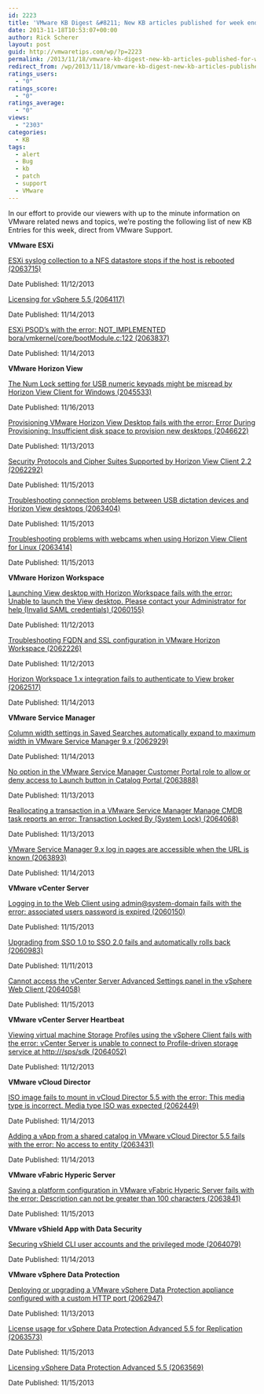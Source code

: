 ```yaml
---
id: 2223
title: 'VMware KB Digest &#8211; New KB articles published for week ending 11/16/13'
date: 2013-11-18T10:53:07+00:00
author: Rick Scherer
layout: post
guid: http://vmwaretips.com/wp/?p=2223
permalink: /2013/11/18/vmware-kb-digest-new-kb-articles-published-for-week-ending-111613/
redirect_from: /wp/2013/11/18/vmware-kb-digest-new-kb-articles-published-for-week-ending-111613/
ratings_users:
  - "0"
ratings_score:
  - "0"
ratings_average:
  - "0"
views:
  - "2303"
categories:
  - KB
tags:
  - alert
  - Bug
  - kb
  - patch
  - support
  - VMware
---
```

In our effort to provide our viewers with up to the minute information on VMware related news and topics, we&#8217;re posting the following list of new KB Entries for this week, direct from VMware Support.

<!--more-->

**VMware ESXi**
  
[ESXi syslog collection to a NFS datastore stops if the host is rebooted (2063715)](http://kb.vmware.com/kb/2063715)
  
Date Published: 11/12/2013
  
[Licensing for vSphere 5.5 (2064117)](http://kb.vmware.com/kb/2064117)
  
Date Published: 11/14/2013
  
[ESXi PSOD’s with the error: NOT_IMPLEMENTED bora/vmkernel/core/bootModule.c:122 (2063837)](http://kb.vmware.com/kb/2063837)
  
Date Published: 11/14/2013

**VMware Horizon View**
  
[The Num Lock setting for USB numeric keypads might be misread by Horizon View Client for Windows (2045533)](http://kb.vmware.com/kb/2045533)
  
Date Published: 11/16/2013
  
[Provisioning VMware Horizon View Desktop fails with the error: Error During Provisioning: Insufficient disk space to provision new desktops (2046622)](http://kb.vmware.com/kb/2046622)
  
Date Published: 11/13/2013
  
[Security Protocols and Cipher Suites Supported by Horizon View Client 2.2 (2062292)](http://kb.vmware.com/kb/2062292)
  
Date Published: 11/15/2013
  
[Troubleshooting connection problems between USB dictation devices and Horizon View desktops (2063404)](http://kb.vmware.com/kb/2063404)
  
Date Published: 11/15/2013
  
[Troubleshooting problems with webcams when using Horizon View Client for Linux (2063414)](http://kb.vmware.com/kb/2063414)
  
Date Published: 11/15/2013

**VMware Horizon Workspace**
  
[Launching View desktop with Horizon Workspace fails with the error: Unable to launch the View desktop. Please contact your Administrator for help (Invalid SAML credentials) (2060155)](http://kb.vmware.com/kb/2060155)
  
Date Published: 11/12/2013
  
[Troubleshooting FQDN and SSL configuration in VMware Horizon Workspace (2062226)](http://kb.vmware.com/kb/2062226)
  
Date Published: 11/12/2013
  
[Horizon Workspace 1.x integration fails to authenticate to View broker (2062517)](http://kb.vmware.com/kb/2062517)
  
Date Published: 11/14/2013

**VMware Service Manager**
  
[Column width settings in Saved Searches automatically expand to maximum width in VMware Service Manager 9.x (2062929)](http://kb.vmware.com/kb/2062929)
  
Date Published: 11/14/2013
  
[No option in the VMware Service Manager Customer Portal role to allow or deny access to Launch button in Catalog Portal (2063888)](http://kb.vmware.com/kb/2063888)
  
Date Published: 11/13/2013
  
[Reallocating a transaction in a VMware Service Manager Manage CMDB task reports an error: Transaction Locked By (System Lock) (2064068)](http://kb.vmware.com/kb/2064068)
  
Date Published: 11/13/2013
  
[VMware Service Manager 9.x log in pages are accessible when the URL is known (2063893)](http://kb.vmware.com/kb/2063893)
  
Date Published: 11/14/2013

**VMware vCenter Server**
  
[Logging in to the Web Client using admin@system-domain fails with the error: associated users password is expired (2060150)](http://kb.vmware.com/kb/2060150)
  
Date Published: 11/15/2013
  
[Upgrading from SSO 1.0 to SSO 2.0 fails and automatically rolls back (2060983)](http://kb.vmware.com/kb/2060983)
  
Date Published: 11/11/2013
  
[Cannot access the vCenter Server Advanced Settings panel in the vSphere Web Client (2064058)](http://kb.vmware.com/kb/2064058)
  
Date Published: 11/15/2013

**VMware vCenter Server Heartbeat**
  
[Viewing virtual machine Storage Profiles using the vSphere Client fails with the error: vCenter Server is unable to connect to Profile-driven storage service at http:///sps/sdk (2064052)](http://kb.vmware.com/kb/2064052)
  
Date Published: 11/12/2013

**VMware vCloud Director**
  
[ISO image fails to mount in vCloud Director 5.5 with the error: This media type is incorrect. Media type ISO was expected (2062449)](http://kb.vmware.com/kb/2062449)
  
Date Published: 11/14/2013
  
[Adding a vApp from a shared catalog in VMware vCloud Director 5.5 fails with the error: No access to entity (2063431)](http://kb.vmware.com/kb/2063431)
  
Date Published: 11/14/2013

**VMware vFabric Hyperic Server**
  
[Saving a platform configuration in VMware vFabric Hyperic Server fails with the error: Description can not be greater than 100 characters (2063841)](http://kb.vmware.com/kb/2063841)
  
Date Published: 11/15/2013

**VMware vShield App with Data Security**
  
[Securing vShield CLI user accounts and the privileged mode (2064079)](http://kb.vmware.com/kb/2064079)
  
Date Published: 11/14/2013

**VMware vSphere Data Protection**
  
[Deploying or upgrading a VMware vSphere Data Protection appliance configured with a custom HTTP port (2062947)](http://kb.vmware.com/kb/2062947)
  
Date Published: 11/13/2013
  
[License usage for vSphere Data Protection Advanced 5.5 for Replication (2063573)](http://kb.vmware.com/kb/2063573)
  
Date Published: 11/15/2013
  
[Licensing vSphere Data Protection Advanced 5.5 (2063569)](http://kb.vmware.com/kb/2063569)
  
Date Published: 11/15/2013